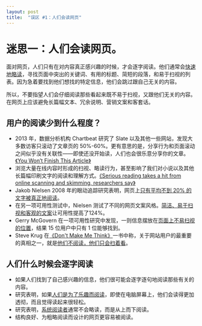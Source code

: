 ```yaml
---
layout: post
title:  "误区 #1：人们会读网页"
---
```


# 迷思一：人们会读网页。

面对网页，人们只有在对内容真正感兴趣的时候，才会逐字阅读。他们通常会[快速地略读](https://www.nngroup.com/articles/how-users-read-on-the-web/)，寻找页面中突出的关键词、有用的标题、简短的段落，和易于扫视的列表。因为急着要找到他们想找的特定信息，他们会跳过跟自己无关的内容。

所以，不要指望人们会仔细阅读那些看起来既不易于扫视，又跟他们无关的内容。在网页上应该避免长篇幅文本、冗余说明、营销文案和客套话。

## 用户的阅读少到什么程度？

- 2013 年，数据分析机构 Chartbeat 研究了 Slate 以及其他一些网站，发现大多数访客只滚动了文章页的 50%-60%。更有意思的是，分享行为和页面滚动之间似乎没有关联性——即使还没开始读，人们也会很乐意分享你的文章。[《You Won’t Finish This Article》](https://slate.com/technology/2013/06/how-people-read-online-why-you-wont-finish-this-article.html)
- 浏览大量在线内容时形成的扫视、略读行为，甚至影响了我们对小说以及其他长篇幅印刷文字的阅读和理解方式。[《Serious reading takes a hit from online scanning and skimming, researchers say》](https://www.washingtonpost.com/local/serious-reading-takes-a-hit-from-online-scanning-and-skimming-researchers-say/2014/04/06/088028d2-b5d2-11e3-b899-20667de76985_story.html)
- Jakob Nielsen 2008 年的眼动追踪研究表明，网页上[只有平均不到 20% 的文字被真正地阅读](https://www.nngroup.com/articles/how-little-do-users-read/)。
- 在另一项可用性测试中，Nielsen 测试了不同的网页文案风格。[简洁、易于扫视和客观的文案](https://www.nngroup.com/articles/how-users-read-on-the-web/)让可用性提高了124%。
- Gerry McGovern 在一项可用性研究中发现，一则信息摆放在[页面上不易扫视的位置](https://gerrymcgovern.com/block-reading-how-we-read-on-the-web/)，结果 15 位用户中只有 1 位能够找到。
- Steve Krug 在[《Don't Make Me Think》](https://www.amazon.com/Think-Common-Sense-Approach-Usability/dp/0789723107)一书中称，关于网站用户的最重要的真相之一，就是[他们不阅读，他们只会扫着看](http://www.sensible.com/chapter.html)。

## 人们什么时候会逐字阅读

- 如果人们找到了自己感兴趣的信息，他们很可能会逐字逐句地阅读那些有关的内容。
- 研究表明，如果[人们是为了乐趣而阅读](https://slate.com/technology/2008/06/how-we-read-online.html)，即使在电脑屏幕上，他们会读得更加透彻，而且觉得读起来很轻松。
- 研究表明，[系统阅读者](https://www.slideshare.net/coolstuff/poynter-eyetracking-study-march-07/19-Methodical_readers_tend_to_Read)通常不会略读，而是从上而下阅读。
- 结构良好、为粗略阅读而设计的网页更容易被阅读。